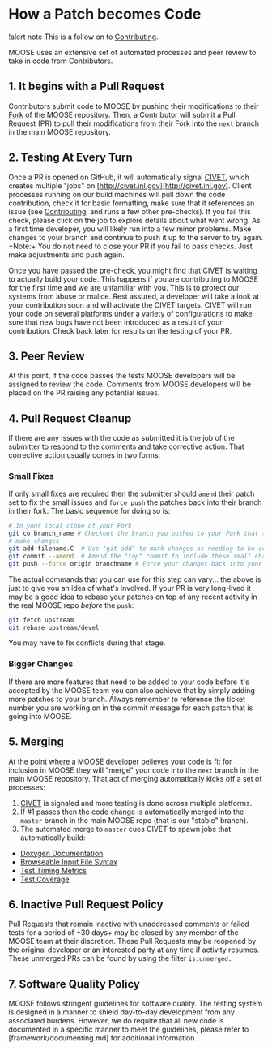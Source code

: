 # How a Patch becomes Code

!alert note
This is a follow on to [Contributing](framework/contributing.md).

MOOSE uses an extensive set of automated processes and peer review to take in code from Contributors.

## 1. It begins with a Pull Request

Contributors submit code to MOOSE by pushing their modifications to their [Fork](https://help.github.com/articles/fork-a-repo) of the MOOSE repository.  Then, a Contributor will submit a Pull Request (PR) to pull their modifications from their Fork into the `next` branch in the main MOOSE repository.

## 2. Testing At Every Turn

Once a PR is opened on GitHub, it will automatically signal [CIVET](http://civet.inl.gov), which creates multiple "jobs" on [http://civet.inl.gov](http://civet.inl.gov). Client processes running on our build machines will pull down the code contribution, check it for basic formatting, make sure that it references an issue (see [Contributing](framework/contributing.md), and runs a few other pre-checks). If you fail this check, please click on the job to explore details about what went wrong. As a first time developer, you will likely run into a few minor problems. Make changes to your branch and continue to push it up to the server to try again. +Note:+ You do not need to close your PR if you fail to pass checks. Just make adjustments and push again.

Once you have passed the pre-check, you might find that CIVET is waiting to actually build your code. This happens if you are contributing to MOOSE for the first time and we are unfamiliar with you. This is to protect our systems from abuse or malice. Rest assured, a developer will take a look at your contribution soon and will activate the CIVET targets. CIVET will run your code on several platforms under a variety of configurations to make sure that new bugs have not been introduced as a result of your contribution. Check back later for results on the testing of your PR.

## 3. Peer Review

At this point, if the code passes the tests MOOSE developers will be assigned to review the code.  Comments from MOOSE developers will be placed on the PR raising any potential issues.

## 4. Pull Request Cleanup

If there are any issues with the code as submitted it is the job of the submitter to respond to the comments and take corrective action.  That corrective action usually comes in two forms:

### Small Fixes

If only small fixes are required then the submitter should `amend` their patch set to fix the small issues and `force push` the patches back into their branch in their fork.  The basic sequence for doing so is:

```bash
# In your local clone of your Fork
git co branch_name # Checkout the branch you pushed to your Fork that the PR is using
# make changes
git add filename.C  # Use "git add" to mark changes as needing to be committed
git commit --amend  # Amend the "top" commit to include these small changes
git push --force origin branchname # Force your changes back into your branch in your Fork on GitHub
```

The actual commands that you can use for this step can vary... the above is just to give you an idea of what's involved.  If your PR is very long-lived it may be a good idea to rebase your patches on top of any recent activity in the real MOOSE repo *before* the `push`:

```bash
git fetch upstream
git rebase upstream/devel
```

You may have to fix conflicts during that stage.

### Bigger Changes

If there are more features that need to be added to your code before it's accepted by the MOOSE team you can also achieve that by simply adding more patches to your branch.  Always remember to reference the ticket number you are working on in the commit message for each patch that is going into MOOSE.

## 5. Merging

At the point where a MOOSE developer believes your code is fit for inclusion in MOOSE they will "merge" your code into the `next` branch in the main MOOSE repository.  That act of merging automatically kicks off a set of processes:

1.  [CIVET](http://civet.inl.gov) is signaled and more testing is done across multiple platforms.
2.  If #1 passes then the code change is automatically merged into the `master` branch in the main MOOSE repo (that is our "stable" branch).
3.  The automated merge to `master` cues CIVET to spawn jobs that automatically build:

- [Doxygen Documentation](http://www.mooseframework.com/docs/doxygen/moose/classes.html)
- [Browseable Input File Syntax](http://mooseframework.com/docs/syntax/moose/)
- [Test Timing Metrics](http://mooseframework.com/docs/timing/)
- [Test Coverage](http://mooseframework.com/docs/coverage/moose/)

## 6. Inactive Pull Request Policy

Pull Requests that remain inactive with unaddressed comments or failed tests for a period of +30 days+ may be closed by any member of the MOOSE team at their discretion. These Pull Requests may be reopened by the original developer or an interested party at any time if activity resumes. These unmerged PRs can be found by using the filter ```is:unmerged.```


## 7. Software Quality Policy

MOOSE follows stringent guidelines for software quality. The testing system is designed
in a manner to shield day-to-day development from any associated burdens. However, we do require
that all new code is documented in a specific manner to meet the guidelines, please refer to
[framework/documenting.md] for additional information.
